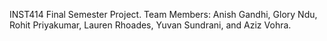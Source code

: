 INST414 Final Semester Project.
Team Members: Anish Gandhi, Glory Ndu, Rohit Priyakumar, Lauren Rhoades, Yuvan Sundrani, and Aziz Vohra.
